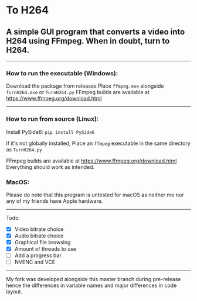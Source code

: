 # To H264

## A simple GUI program that converts a video into H264 using FFmpeg. When in doubt, turn to H264.
---
### How to run the executable (Windows):
Download the package from releases
Place `ffmpeg.exe` alongside `TurnH264.exe` or `TurnH264.py`
FFmpeg builds are available at https://www.ffmpeg.org/download.html

---
### How to run from source (Linux):
  
  Install PySide6: `pip install PySide6`

if it's not globally installed, Place an `ffmpeg` executable in the same directory as `TurnH264.py`

FFmpeg builds are available at https://www.ffmpeg.org/download.html
Everything should work as intended.

### MacOS:
Please do note that this program is untested for macOS as neither me nor any of my friends have Apple hardware.

---
Todo:
- [x] Video bitrate choice
- [x] Audio bitrate choice
- [x] Graphical file browsing
- [x] Amount of threads to use
- [ ] Add a progress bar
- [ ] NVENC and VCE
 --- 
My fork was developed alongside this master branch during pre-release hence the differences in variable names and major differences in code layout.
